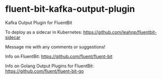 # fluent-bit-kafka-output-plugin
Kafka Output Plugin for FluentBit

To deploy as a sidecar in Kubernetes: https://github.com/leahnp/fluentbit-sidecar

Message me with any comments or suggestions!

Info on FluentBit: https://github.com/fluent/fluent-bit

Info on Golang Output Plugins for FluentBit: https://github.com/fluent/fluent-bit-go
